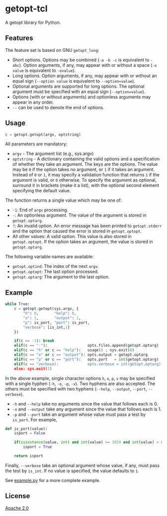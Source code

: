 # getopt-tcl
A getopt library for Python.


## Features

The feature set is based on GNU `getopt_long`:

- Short options. Options may be combined (`-a -b -c` is equivalent to `-abc`).
  Option arguments, if any, may appear with or without a space (`-o value` is
  equivalent to `-ovalue`).
- Long options. Option arguments, if any, may appear with or without an equal sign
  (`--option value` is equivalent to `--option=value`).
- Optional arguments are supported for long options. The optional argument must
  be specified with an equal sign (`--option=value`).
- Options (with or without arguments) and optionless arguments may appear in
  any order.
- `--` can be used to denote the end of options.


## Usage
```python
c = getopt.getopt(argv, optstring)
```

All parameters are mandatory:
- `argv` - The argument list (e.g., sys.argv)
- `optstring` - A dictionary containing the valid options and a specification
  of whether they take an argument. The keys are the options. The value may be
  `0` if the option takes no argument, or `1` if it takes an argument. Instead
  of `0` or `1`, it may specify a validation function that returns `1` if the
  argument is valid, or `0` otherwise. To specify the argument as optional,
  surround it in brackets (make it a list), with the optional second element
  specifying the default value.

The function returns a single value which may be one of:
- `-1`: End of `argv` processing.
- `-`: An optionless argument. The value of the argument is stored in `getopt.optarg`.
- `?`: An invalid option. An error message has been printed to `getopt.stderr` and the
  option that caused the error is stored in `getopt.optopt`.
- All other values: A valid option. This value is also stored in `getopt.optopt`. If
  the option takes an argument, the value is stored in `getopt.optarg`.

The following variable names are available:
- `getopt.optind`: The index of the next `argv`.
- `getopt.optopt`: The last option processed.
- `getopt.optarg`: The argument to the last option.


## Example
```python
while True:
    c = getopt.getopt(sys.argv, {
        "h": 0,       "help": 0,
        "o": 1,       "output": 1,
        "p": is_port, "port": is_port,
        "verbose": [is_int,1]
    })

    if(c == -1): break
    elif(c == "-"):                  opts.files.append(getopt.optarg)
    elif(c == "h" or c == "help"):   usage() ; sys.exit(0)
    elif(c == "o" or c == "output"): opts.output = getopt.optarg
    elif(c == "p" or c == "port"):   opts.port   = int(getopt.optarg)
    elif(c == "verbose):             opts.verbose = int(getopt.optarg)
    else: sys.exit(1)
```

In the above example, single character options `h`, `o`, `p`, `v` may be
specified with a single hyphen (`-h`, `-o`, `-p`, `-v`). Two hyphens are also
accepted. The others must be specified with two hyphens (`--help`,
`--output`, `--port`, `--verbose`).

- `-h` and `--help` take no arguments since the value that follows each is 0.
- `-o` and `--output` take any argument since the value that follows each is 1.
- `-p` and `--port` take an argument whose value must pass a test by `is_port`. For example,

```python
def is_port(value):
    isport = False

    if(isinstance(value, int) and int(value) >= 1024 and int(value) < 65536):
        isport = True

    return isport
```

Finally, `--verbose` take an optional argument whose value, if any, must pass
the test by `is_int`. If no value is specified, the value defaults to `1`.

See [example.py] for a more complete example.


## License

[Apache 2.0]


[example.py]: <https://github.com/markuskimius/getopt-py/blob/master/test/example.py>
[Apache 2.0]: <https://github.com/markuskimius/getopt-py/blob/master/LICENSE>

